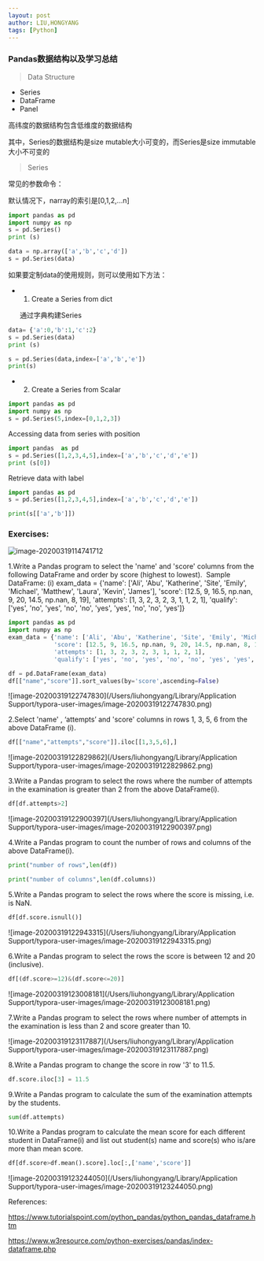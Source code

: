 ```yaml
---
layout: post
author: LIU,HONGYANG
tags: [Python]
---
```






### Pandas数据结构以及学习总结



>  Data Structure

- Series
- DataFrame
- Panel



高纬度的数据结构包含低维度的数据结构

其中，Series的数据结构是size mutable大小可变的，而Series是size immutable大小不可变的



> Series



常见的参数命令：



默认情况下，narray的索引是[0,1,2,...n]

```python
import pandas as pd
import numpy as np
s = pd.Series()
print (s)

data = np.array(['a','b','c','d'])
s = pd.Series(data)
```

如果要定制data的使用规则，则可以使用如下方法：



- 1. Create a Series from dict

   通过字典构建Series

```python
data= {'a':0,'b':1,'c':2}
s = pd.Series(data)
print (s)

s = pd.Series(data,index=['a','b','e'])
print(s)
```





- 2. Create a Series from Scalar

```python
import pandas as pd
import numpy as np
s = pd.Series(5,index=[0,1,2,3]) 
```



Accessing  data from series with position

```python
import pandas  as pd
s = pd.Series([1,2,3,4,5],index=['a','b','c','d','e'])
print (s[0])
```



Retrieve data with label

```python
import pandas as pd
s = pd.Series([1,2,3,4,5],index=['a','b','c','d','e'])

print(s[['a','b']])
```



### Exercises:



![image-20200319114741712](https://tva1.sinaimg.cn/large/00831rSTgy1gcz3d21kepj30na0hamyf.jpg)





1.Write a Pandas program to select the 'name' and 'score' columns from the following DataFrame and order by score (highest to lowest).  Sample DataFrame: (i) exam_data = {'name': ['Ali', 'Abu', 'Katherine', 'Site', 'Emily', 'Michael', 'Matthew', 'Laura', 'Kevin', 'James'], 'score': [12.5, 9, 16.5, np.nan, 9, 20, 14.5, np.nan, 8, 19], 'attempts': [1, 3, 2, 3, 2, 3, 1, 1, 2, 1], 'qualify': ['yes', 'no', 'yes', 'no', 'no', 'yes', 'yes', 'no', 'no', 'yes']}



```python
import pandas as pd
import numpy as np
exam_data = {'name': ['Ali', 'Abu', 'Katherine', 'Site', 'Emily', 'Michael', 'Matthew', 'Laura', 'Kevin', 'James'],
             'score': [12.5, 9, 16.5, np.nan, 9, 20, 14.5, np.nan, 8, 19],
             'attempts': [1, 3, 2, 3, 2, 3, 1, 1, 2, 1],
             'qualify': ['yes', 'no', 'yes', 'no', 'no', 'yes', 'yes', 'no', 'no', 'yes']}

df = pd.DataFrame(exam_data)
df[["name","score"]].sort_values(by='score',ascending=False)
```



![image-20200319122747830](/Users/liuhongyang/Library/Application Support/typora-user-images/image-20200319122747830.png)





2.Select 'name' , ‘attempts’ and 'score' columns in rows 1, 3, 5, 6 from the above DataFrame (i).



```python
df[["name","attempts","score"]].iloc[[1,3,5,6],]
```





![image-20200319122829862](/Users/liuhongyang/Library/Application Support/typora-user-images/image-20200319122829862.png)





3.Write a Pandas program to select the rows where the number of attempts in the examination is greater than 2 from the above DataFrame(i).

```python
df[df.attempts>2]
```



![image-20200319122900397](/Users/liuhongyang/Library/Application Support/typora-user-images/image-20200319122900397.png)





4.Write a Pandas program to count the number of rows and columns of the above DataFrame(i).

```python
print("number of rows",len(df))

print("number of columns",len(df.columns))
```





5.Write a Pandas program to select the rows where the score is missing, i.e. is NaN.

```python
df[df.score.isnull()]
```

![image-20200319122943315](/Users/liuhongyang/Library/Application Support/typora-user-images/image-20200319122943315.png)





6.Write a Pandas program to select the rows the score is between 12 and 20 (inclusive).

```python
df[(df.score>=12)&(df.score<=20)]
```



![image-20200319123008181](/Users/liuhongyang/Library/Application Support/typora-user-images/image-20200319123008181.png)



7.Write a Pandas program to select the rows where number of attempts in the examination is less than 2 and score greater than 10.

![image-20200319123117887](/Users/liuhongyang/Library/Application Support/typora-user-images/image-20200319123117887.png)





8.Write a Pandas program to change the score in row '3' to 11.5.

```python
df.score.iloc[3] = 11.5
```



9.Write a Pandas program to calculate the sum of the examination attempts by the students.

```python
sum(df.attempts)
```





10.Write a Pandas program to calculate the mean score for each different student in DataFrame(i) and list out student(s) name and score(s) who is/are more than mean score.



```python
df[df.score>df.mean().score].loc[:,['name','score']]
```



![image-20200319123244050](/Users/liuhongyang/Library/Application Support/typora-user-images/image-20200319123244050.png)



References:



https://www.tutorialspoint.com/python_pandas/python_pandas_dataframe.htm

https://www.w3resource.com/python-exercises/pandas/index-dataframe.php